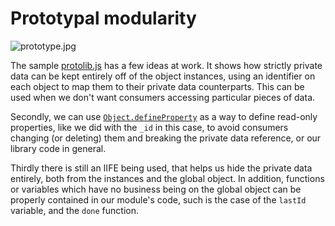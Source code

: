 # Prototypal modularity

![prototype.jpg][1]

The sample [protolib.js](https://github.com/bevacqua/buildfirst/tree/master/ch05/06_prototypal-modularity/protolib.js) has a few ideas at work. It shows how strictly private data can be kept entirely off of the object instances, using an identifier on each object to map them to their private data counterparts. This can be used when we don't want consumers accessing particular pieces of data.

Secondly, we can use [`Object.defineProperty`](https://developer.mozilla.org/en-US/docs/Web/JavaScript/Reference/Global_Objects/Object/defineProperty) as a way to define read-only properties, like we did with the `_id` in this case, to avoid consumers changing (or deleting) them and breaking the private data reference, or our library code in general.

Thirdly there is still an IIFE being used, that helps us hide the private data entirely, both from the instances and the global object. In addition, functions or variables which have no business being on the global object can be properly contained in our module's code, such is the case of the `lastId` variable, and the `done` function.

  [1]: http://i.imgur.com/wYIk9JX.jpg "Prototypes! JavaScript ones."
